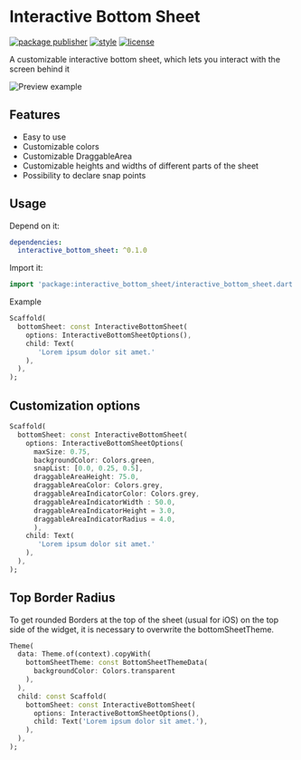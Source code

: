 # Interactive Bottom Sheet

[![package publisher][publisher_badge]][publisher_badge_link]
[![style][style_badge]][style_link]
[![license][license_badge]][license_link]

A customizable interactive bottom sheet, which lets you interact with the screen behind it

![Preview example](example/screenshots/example.gif "Example")

## Features

* Easy to use
* Customizable colors
* Customizable DraggableArea
* Customizable heights and widths of different parts of the sheet
* Possibility to declare snap points

## Usage

Depend on it:

```yaml
dependencies:
  interactive_bottom_sheet: ^0.1.0
 ```

Import it:

  ```dart
  import 'package:interactive_bottom_sheet/interactive_bottom_sheet.dart';
```

Example

```dart
Scaffold(
  bottomSheet: const InteractiveBottomSheet(
    options: InteractiveBottomSheetOptions(),
    child: Text(
       'Lorem ipsum dolor sit amet.'
    ),
  ),
);
```

## Customization options

```dart
Scaffold(
  bottomSheet: const InteractiveBottomSheet(
    options: InteractiveBottomSheetOptions(
      maxSize: 0.75,
      backgroundColor: Colors.green,
      snapList: [0.0, 0.25, 0.5],
      draggableAreaHeight: 75.0,
      draggableAreaColor: Colors.grey,
      draggableAreaIndicatorColor: Colors.grey,
      draggableAreaIndicatorWidth : 50.0,
      draggableAreaIndicatorHeight = 3.0,
      draggableAreaIndicatorRadius = 4.0,
      ),
    child: Text(
       'Lorem ipsum dolor sit amet.'
    ),
  ),
);
```

## Top Border Radius

To get rounded Borders at the top of the sheet (usual for iOS) on the top side of the widget, it is necessary to overwrite the bottomSheetTheme.

```dart
Theme(
  data: Theme.of(context).copyWith(
    bottomSheetTheme: const BottomSheetThemeData(
      backgroundColor: Colors.transparent
    ),
  ),
  child: const Scaffold(
    bottomSheet: const InteractiveBottomSheet(
      options: InteractiveBottomSheetOptions(),
      child: Text('Lorem ipsum dolor sit amet.'),
    ),
  ),
);
```

[publisher_badge]: https://img.shields.io/pub/publisher/cosee_lints.svg

[publisher_badge_link]: https://pub.dev/publishers/cosee.biz/packages

[license_badge]: https://img.shields.io/github/license/cosee/cosee_lints

[license_link]: https://github.com/cosee/interactive_bottom_sheet/blob/main/LICENSE

[style_badge]: https://img.shields.io/badge/style-cosee__lints-brightgreen

[style_link]: https://pub.dev/packages/cosee_lints